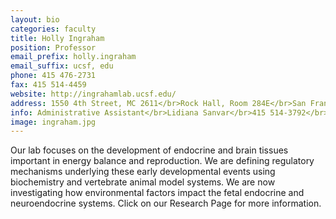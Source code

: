 ```yaml
---
layout: bio
categories: faculty
title: Holly Ingraham
position: Professor
email_prefix: holly.ingraham
email_suffix: ucsf, edu
phone: 415 476-2731
fax: 415 514-4459
website: http://ingrahamlab.ucsf.edu/
address: 1550 4th Street, MC 2611</br>Rock Hall, Room 284E</br>San Francisco, CA 94158-2611</br>
info: Administrative Assistant</br>Lidiana Sanvar</br>415 514-3792</br><span class="e">lidiana.sanvar / ucsf, edu</span>
image: ingraham.jpg
---
```


Our lab focuses on the development of endocrine and brain tissues important in energy balance and reproduction. We are defining regulatory mechanisms underlying these early developmental events using biochemistry and vertebrate animal model systems. We are now investigating how environmental factors impact the fetal endocrine and neuroendocrine systems. Click on our Research Page for more information.
